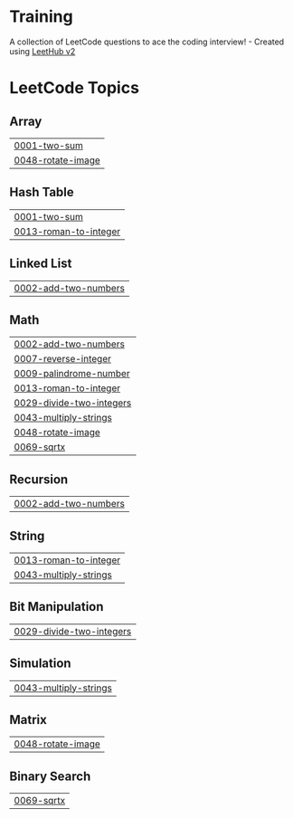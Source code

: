 # Training
A collection of LeetCode questions to ace the coding interview! - Created using [LeetHub v2](https://github.com/arunbhardwaj/LeetHub-2.0)

<!---LeetCode Topics Start-->
# LeetCode Topics
## Array
|  |
| ------- |
| [0001-two-sum](https://github.com/SabariKarthik-04/Training/tree/master/0001-two-sum) |
| [0048-rotate-image](https://github.com/SabariKarthik-04/Training/tree/master/0048-rotate-image) |
## Hash Table
|  |
| ------- |
| [0001-two-sum](https://github.com/SabariKarthik-04/Training/tree/master/0001-two-sum) |
| [0013-roman-to-integer](https://github.com/SabariKarthik-04/Training/tree/master/0013-roman-to-integer) |
## Linked List
|  |
| ------- |
| [0002-add-two-numbers](https://github.com/SabariKarthik-04/Training/tree/master/0002-add-two-numbers) |
## Math
|  |
| ------- |
| [0002-add-two-numbers](https://github.com/SabariKarthik-04/Training/tree/master/0002-add-two-numbers) |
| [0007-reverse-integer](https://github.com/SabariKarthik-04/Training/tree/master/0007-reverse-integer) |
| [0009-palindrome-number](https://github.com/SabariKarthik-04/Training/tree/master/0009-palindrome-number) |
| [0013-roman-to-integer](https://github.com/SabariKarthik-04/Training/tree/master/0013-roman-to-integer) |
| [0029-divide-two-integers](https://github.com/SabariKarthik-04/Training/tree/master/0029-divide-two-integers) |
| [0043-multiply-strings](https://github.com/SabariKarthik-04/Training/tree/master/0043-multiply-strings) |
| [0048-rotate-image](https://github.com/SabariKarthik-04/Training/tree/master/0048-rotate-image) |
| [0069-sqrtx](https://github.com/SabariKarthik-04/Training/tree/master/0069-sqrtx) |
## Recursion
|  |
| ------- |
| [0002-add-two-numbers](https://github.com/SabariKarthik-04/Training/tree/master/0002-add-two-numbers) |
## String
|  |
| ------- |
| [0013-roman-to-integer](https://github.com/SabariKarthik-04/Training/tree/master/0013-roman-to-integer) |
| [0043-multiply-strings](https://github.com/SabariKarthik-04/Training/tree/master/0043-multiply-strings) |
## Bit Manipulation
|  |
| ------- |
| [0029-divide-two-integers](https://github.com/SabariKarthik-04/Training/tree/master/0029-divide-two-integers) |
## Simulation
|  |
| ------- |
| [0043-multiply-strings](https://github.com/SabariKarthik-04/Training/tree/master/0043-multiply-strings) |
## Matrix
|  |
| ------- |
| [0048-rotate-image](https://github.com/SabariKarthik-04/Training/tree/master/0048-rotate-image) |
## Binary Search
|  |
| ------- |
| [0069-sqrtx](https://github.com/SabariKarthik-04/Training/tree/master/0069-sqrtx) |
<!---LeetCode Topics End-->